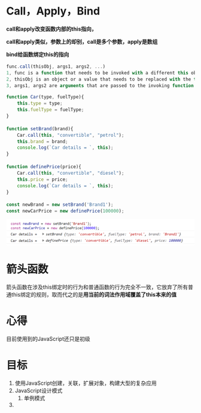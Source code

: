 # Call，Apply，Bind

**call和apply改变函数内部的this指向，**

**call和apply类似，参数上的却别，call是多个参数，apply是数组**

**bind给函数绑定this的指向**

```javascript
func.call(thisObj, args1, args2, ...)
1, func is a function that needs to be invoked with a different this object
2, thisObj is an object or a value that needs to be replaced with the this keyword present inside the function func
3, args1, args2 are arguments that are passed to the invoking function with the changed this object.
```



```javascript
function Car(type, fuelType){
	this.type = type;
	this.fuelType = fuelType;
}

function setBrand(brand){
	Car.call(this, "convertible", "petrol");
	this.brand = brand;
	console.log(`Car details = `, this);
}

function definePrice(price){
	Car.call(this, "convertible", "diesel");
	this.price = price;
	console.log(`Car details = `, this);
}

const newBrand = new setBrand('Brand1');
const newCarPrice = new definePrice(100000);
```

![image-20230806223726344](JS.assets/image-20230806223726344.png)



# 箭头函数

箭头函数在涉及this绑定时的行为和普通函数的行为完全不一致，它放弃了所有普通this绑定的规则，取而代之的是**用当前的词法作用域覆盖了this本来的值**





# 心得

目前使用到的JavaScript还只是初级

# 目标

1. 使用JavaScript创建，关联，扩展对象，构建大型的复杂应用
2. JavaScript设计模式
   1. 单例模式
3. 

